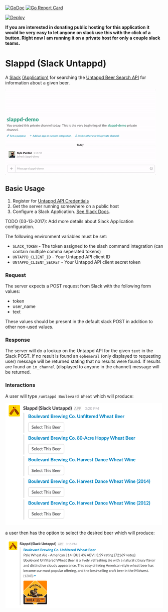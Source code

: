 [![GoDoc](https://godoc.org/github.com/kpurdon/slappd?status.svg)](https://godoc.org/github.com/kpurdon/slappd)
[![Go Report Card](https://goreportcard.com/badge/github.com/kpurdon/slappd)](https://goreportcard.com/report/github.com/kpurdon/slappd)

[![Deploy](https://www.herokucdn.com/deploy/button.png)](https://heroku.com/deploy)

**If you are interested in donating public hosting for this application it would be very easy to let anyone on slack use this with the click of a button. Right now I am running it on a private host for only a couple slack teams.**

# Slappd (Slack Untappd)

A [Slack](https://slack.com/) [(Application)](https://api.slack.com/apps) for searching the [Untappd Beer Search API](https://untappd.com/api/docs#userbeers) for information about a given beer.

![Slappd Preview GIF](examples/slappd.gif)

## Basic Usage

1. Register for [Untappd API Credentials](https://untappd.com/api/register?register=new)
2. Get the server running somewhere on a public host
3. Configure a Slack Application. [See Slack Docs](https://api.slack.com/slash-commands).

TODO (03-13-2017): Add more details about Slack Application configuration.

The following environment variables must be set:

* `SLACK_TOKEN` - The token assigned to the slash command integration (can contain multiple comma seperated tokens)
* `UNTAPPD_CLIENT_ID` - Your Untappd API client ID
* `UNTAPPD_CLIENT_SECRET` - Your Untappd API client secret token

### Request

The server expects a POST request from Slack with the following form values:

* token
* user_name
* text

These values should be present in the default slack POST in addition to other non-used values.

### Response

The server will do a lookup on the Untappd API for the given `text` in the Slack POST. If no result is found an `ephemeral` (only displayed to requesting user) message will be returned stating that no results were found. If results are found an `in_channel` (displayed to anyone in the channel) message will be returned.

### Interactions

A user will type `/untappd Boulevard Wheat` which will produce:

![Slappd Search Response](examples/search_response.png)

a user then has the option to select the desired beer which will produce:

![Slappd Select Response](examples/select_response.png)
